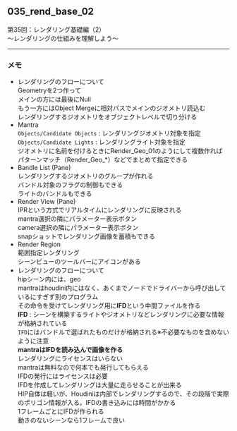 ## 035_rend_base_02
第35回：レンダリング基礎編（2）  
～レンダリングの仕組みを理解しよう～

---
### メモ

- レンダリングのフローについて  
  Geometryを2つ作って  
  メインの方には最後にNull  
  もう一方にはObject Mergeに相対パスでメインのジオメトリ読込む  
  レンダリングするジオメトリをオブジェクトレベルで切り分ける
- Mantra  
  `Objects/Candidate Objects` : レンダリングジオメトリ対象を指定  
  `Objects/Candidate Lights` : レンダリングライト対象を指定  
  ジオメトリに名前を付けるときにRender_Geo_01のようにして複数作れば  
  パターンマッチ（Render_Geo_*）などでまとめて指定できる
- Bandle List (Pane)  
  レンダリングするジオメトリのグループが作れる  
  バンドル対象のフラグの制御もできる  
  ライトのバンドルもできる
- Render View (Pane)  
  IPRという方式でリアルタイムにレンダリングに反映される  
  mantra選択の隣にパラメーター表示ボタン  
  camera選択の隣にパラメーター表示ボタン  
  snapショットでレンダリング画像を蓄積もできる
- Render Region  
  範囲指定レンダリング  
  シーンビューのツールバーにアイコンがある  
- レンダリングのフローについて  
  hipシーン内には、geo  
  mantraはhoudini内にはなく、あくまでノードでドライバーから呼び出しているにすぎず別のプログラム  
  その命令を受けてレンダリング用に**IFD**という中間ファイルを作る  
  **IFD** : シーンを構築するライトやジオメトリなどレンダリングに必要な情報が格納されている  
  `IFD`にはバンドルで選ばれたものだけが格納される※不必要なものを含めないように注意  
  **mantraはIFDを読み込んで画像を作る**  
  レンダリングにライセンスはいらない  
  mantraは無料なので何本でも発行してもらえる  
  IFDの発行にはライセンスは必要  
  IFDを作成してレンダリングは大量に走らせることが出来る  
  HIP自体は軽いが、Houdiniは内部でレンダリングするので、その段階で実際のポリゴン情報が入る。IFDの書き込みには時間がかかる  
  1フレームごとにIFDが作られる  
  動きのないシーンなら1フレームで良い
